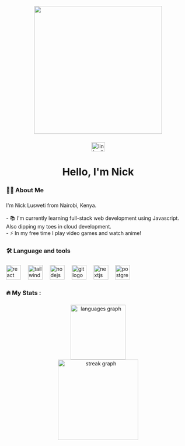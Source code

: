 <div align="center">
  <img height="350" src="https://img.freepik.com/free-vector/programmer-concept-illustration_114360-2923.jpg?t=st=1736610855~exp=1736614455~hmac=88c3659d3580be2d5bf2c52d501f4e0cc8c14e7c40243f7d71ca6f47633cc7c4&w=1060"  />
</div>

###

<div align="center">
  <a href="https://www.linkedin.com/in/nicholas-lusweti-49445232b/" target="_blank">
    <img src="https://raw.githubusercontent.com/maurodesouza/profile-readme-generator/master/src/assets/icons/social/linkedin/default.svg" width="37" height="25" alt="linkedin logo"  />
  </a>
</div>

###

<h1 align="center">Hello, I'm Nick</h1>

###

<h3 align="left">👩‍💻  About Me</h3>

###

<p align="left">I'm Nick Lusweti from Nairobi, Kenya.<br><br>- 📚 I'm currently learning full-stack web development using Javascript. Also dipping my toes in cloud development.<br>- ⚡ In my free time I play video games and watch anime!</p>

###

<h3 align="left">🛠 Language and tools</h3>

###

<div align="left">
  <img src="https://cdn.jsdelivr.net/gh/devicons/devicon/icons/react/react-original.svg" height="40" alt="react logo"  />
  <img width="12" />
  <img src="https://cdn.jsdelivr.net/gh/devicons/devicon/icons/tailwindcss/tailwindcss-original-wordmark.svg" height="40" alt="tailwindcss logo"  />
  <img width="12" />
  <img src="https://cdn.jsdelivr.net/gh/devicons/devicon/icons/nodejs/nodejs-original.svg" height="40" alt="nodejs logo"  />
  <img width="12" />
  <img src="https://cdn.jsdelivr.net/gh/devicons/devicon/icons/git/git-original.svg" height="40" alt="git logo"  />
  <img width="12" />
  <img src="https://cdn.jsdelivr.net/gh/devicons/devicon/icons/nextjs/nextjs-original.svg" height="40" alt="nextjs logo"  />
  <img width="12" />
  <img src="https://cdn.jsdelivr.net/gh/devicons/devicon/icons/postgresql/postgresql-original.svg" height="40" alt="postgresql logo"  />
</div>

###

<h3 align="left">🔥   My Stats :</h3>

###

<div align="center">
  <img src="https://github-readme-stats.vercel.app/api/top-langs?username=LuswetiNick&locale=en&hide_title=false&layout=compact&card_width=320&langs_count=5&theme=onedark&hide_border=false&order=2" height="150" alt="languages graph" /> <br>
  <img src="https://streak-stats.demolab.com?user=LuswetiNick&locale=en&mode=daily&theme=onedark&hide_border=false&border_radius=5&order=3" height="220" alt="streak graph"  />
</div>

###
